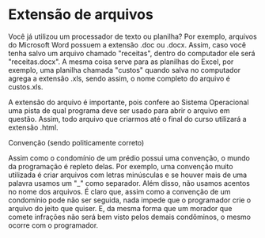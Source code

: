 # Extensão de arquivos

Você já utilizou um processador de texto ou planilha? Por exemplo, arquivos do Microsoft Word possuem a extensão .doc ou .docx. Assim, caso você tenha salvo um arquivo chamado "receitas", dentro do computador ele será "receitas.docx". A mesma coisa serve para as planilhas do Excel, por exemplo, uma planilha chamada "custos" quando salva no computador agrega a extensão .xls, sendo assim, o nome completo do arquivo é custos.xls.

A extensão do arquivo é importante, pois confere ao Sistema Operacional uma pista de qual programa deve ser usado para abrir o arquivo em questão. Assim, todo arquivo que criarmos até o final do curso utilizará a extensão .html.

Convenção (sendo politicamente correto)

Assim como o condomínio de um prédio possui uma convenção, o mundo da programação é repleto delas. Por exemplo, uma convenção muito utilizada é criar arquivos com letras minúsculas e se houver mais de uma palavra usamos um "\_" como separador. Além disso, não usamos acentos no nome dos arquivos. É claro que, assim como a convenção de um condomínio pode não ser seguida, nada impede que o programador crie o arquivo do jeito que quiser. E, da mesma forma que um morador que comete infrações não será bem visto pelos demais condôminos, o mesmo ocorre com o programador.
